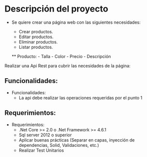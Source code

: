 #   Descripción del proyecto

*   Se quiere crear una página web con las siguientes necesidades:

	- Crear productos.
	- Editar productos.
	- Eliminar productos.
	- Listar productos.

	** Producto:
		- Talla
		- Color
		- Precio
		- Descripción

Realizar una Api Rest para cubrir las necesidades de la página:

##  Funcionalidades:

*   Funcionalidades:
	- La api debe realizar las operaciones requeridas por el punto 1

##  Requerimientos:

*   Requerimientos:
	- .Net Core >= 2.0 o .Net Framework >= 4.6.1
	- Sql server 2012 o superior	
	- Aplicar buenas prácticas (Separar en capas, inyección de dependencias, Solid, Validaciones, etc.)
	- Realizar Test Unitarios

